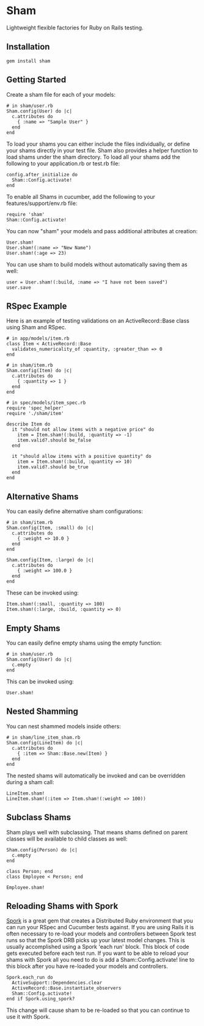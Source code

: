 # Sham

Lightweight flexible factories for Ruby on Rails testing.

## Installation

    gem install sham

## Getting Started

Create a sham file for each of your models:

    # in sham/user.rb
    Sham.config(User) do |c|
      c.attributes do
        { :name => "Sample User" }
      end
    end

To load your shams you can either include the files individually, or define
your shams directly in your test file. Sham also provides a helper function to
load shams under the sham directory. To load all your shams add the following to
your application.rb or test.rb file:

    config.after_initialize do
      Sham::Config.activate!
    end

To enable all Shams in cucumber, add the following to your
features/support/env.rb file:

    require 'sham'
    Sham::Config.activate!

You can now "sham" your models and pass additional attributes at creation:

    User.sham!
    User.sham!(:name => "New Name")
    User.sham!(:age => 23)

You can use sham to build models without automatically saving them as well:

    user = User.sham!(:build, :name => "I have not been saved")
    user.save

## RSpec Example

Here is an example of testing validations on an ActiveRecord::Base class using
Sham and RSpec.

    # in app/models/item.rb
    class Item < ActiveRecord::Base
      validates_numericality_of :quantity, :greater_than => 0
    end

    # in sham/item.rb
    Sham.config(Item) do |c|
      c.attributes do
        { :quantity => 1 }
      end
    end

    # in spec/models/item_spec.rb
    require 'spec_helper'
    require './sham/item'

    describe Item do
      it "should not allow items with a negative price" do
        item = Item.sham!(:build, :quantity => -1)
        item.valid?.should be_false
      end

      it "should allow items with a positive quantity" do
        item = Item.sham!(:build, :quantity => 10)
        item.valid?.should be_true
      end
    end

## Alternative Shams

You can easily define alternative sham configurations:

    # in sham/item.rb
    Sham.config(Item, :small) do |c|
      c.attributes do
        { :weight => 10.0 }
      end
    end

    Sham.config(Item, :large) do |c|
      c.attributes do
        { :weight => 100.0 }
      end
    end

These can be invoked using:

    Item.sham!(:small, :quantity => 100)
    Item.sham!(:large, :build, :quantity => 0)

## Empty Shams

You can easily define empty shams using the empty function:

    # in sham/user.rb
    Sham.config(User) do |c|
      c.empty
    end

This can be invoked using:

    User.sham!

## Nested Shamming

You can nest shammed models inside others:

    # in sham/line_item_sham.rb
    Sham.config(LineItem) do |c|
      c.attributes do
        { :item => Sham::Base.new(Item) }
      end
    end

The nested shams will automatically be invoked and can be overridden during a
sham call:

    LineItem.sham!
    LineItem.sham!(:item => Item.sham!(:weight => 100))


## Subclass Shams

Sham plays well with subclassing. That means shams defined on parent classes
will be available to child classes as well:

    Sham.config(Person) do |c|
      c.empty
    end

    class Person; end
    class Employee < Person; end

    Employee.sham!

## Reloading Shams with Spork

[Spork](https://rubygems.org/gems/spork) is a great gem that creates a
Distributed Ruby environment that you can run your RSpec and Cucumber tests
against. If you are using Rails it is often necessary to re-load your models and
controllers between Spork test runs so that the Spork DRB picks up your latest
model changes. This is usually accomplished using a Spork 'each run' block. This
block of code gets executed before each test run. If you want to be able to
reload your shams with Spork all you need to do is add a Sham::Config.activate!
line to this block after you have re-loaded your models and controllers.

    Spork.each_run do
      ActiveSupport::Dependencies.clear
      ActiveRecord::Base.instantiate_observers
      Sham::Config.activate!
    end if Spork.using_spork?

This change will cause sham to be re-loaded so that you can continue to use it
with Spork.
